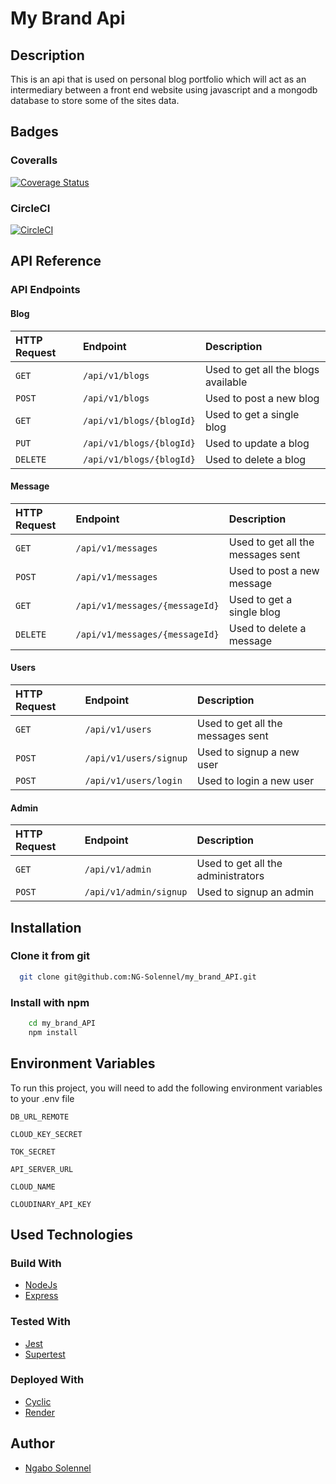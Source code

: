 # My Brand Api

## Description

This is an api that is used on personal blog portfolio which will act as an intermediary between a front end website using javascript and a mongodb database to store some of the sites data.

## Badges

### Coveralls

[![Coverage Status](https://coveralls.io/repos/github/NG-Solennel/my_brand_API/badge.svg?branch=feat-tests)](https://coveralls.io/github/NG-Solennel/my_brand_API?branch=feat-tests)

### CircleCI

[![CircleCI](https://dl.circleci.com/status-badge/img/gh/NG-Solennel/my_brand_API/tree/develop.svg?style=svg)](https://dl.circleci.com/status-badge/redirect/gh/NG-Solennel/my_brand_API/tree/develop)

## API Reference

### API Endpoints

#### Blog

| HTTP Request | Endpoint                 | Description                         |
| :----------- | :----------------------- | :---------------------------------- |
| `GET`        | `/api/v1/blogs`          | Used to get all the blogs available |
| `POST`       | `/api/v1/blogs`          | Used to post a new blog             |
| `GET`        | `/api/v1/blogs/{blogId}` | Used to get a single blog           |
| `PUT`        | `/api/v1/blogs/{blogId}` | Used to update a blog               |
| `DELETE`     | `/api/v1/blogs/{blogId}` | Used to delete a blog               |

#### Message

| HTTP Request | Endpoint                       | Description                       |
| :----------- | :----------------------------- | :-------------------------------- |
| `GET`        | `/api/v1/messages`             | Used to get all the messages sent |
| `POST`       | `/api/v1/messages`             | Used to post a new message        |
| `GET`        | `/api/v1/messages/{messageId}` | Used to get a single blog         |
| `DELETE`     | `/api/v1/messages/{messageId}` | Used to delete a message          |

#### Users

| HTTP Request | Endpoint               | Description                       |
| :----------- | :--------------------- | :-------------------------------- |
| `GET`        | `/api/v1/users`        | Used to get all the messages sent |
| `POST`       | `/api/v1/users/signup` | Used to signup a new user         |
| `POST`       | `/api/v1/users/login`  | Used to login a new user          |

#### Admin

| HTTP Request | Endpoint               | Description                        |
| :----------- | :--------------------- | :--------------------------------- |
| `GET`        | `/api/v1/admin`        | Used to get all the administrators |
| `POST`       | `/api/v1/admin/signup` | Used to signup an admin            |

## Installation

### Clone it from git

```bash
  git clone git@github.com:NG-Solennel/my_brand_API.git
```

### Install with npm

```bash
    cd my_brand_API
    npm install
```

## Environment Variables

To run this project, you will need to add the following environment variables to your .env file

`DB_URL_REMOTE`

`CLOUD_KEY_SECRET`

`TOK_SECRET`

`API_SERVER_URL`

`CLOUD_NAME`

`CLOUDINARY_API_KEY`

## Used Technologies

### Build With

- [NodeJs](https://nodejs.org/en/)
- [Express](https://expressjs.com/)

### Tested With

- [Jest](https://jestjs.io/)
- [Supertest](https://www.npmjs.com/package/supertest)

### Deployed With

- [Cyclic](https://www.cyclic.sh/)
- [Render](https://render.com/)

## Author

- [Ngabo Solennel](https://github.com/NG-Solennel/)
